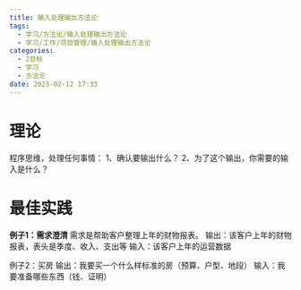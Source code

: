 ```yaml
---
title: 输入处理输出方法论
tags:
  - 学习/方法论/输入处理输出方法论
  - 学习/工作/项目管理/输入处理输出方法论
categories:
  - 2目标
  - 学习
  - 方法论
date: 2023-02-12 17:33
---
```

# 理论

程序思维，处理任何事情：
1、确认要输出什么？
2、为了这个输出，你需要的输入是什么？

# 最佳实践

**例子1：需求澄清**
需求是帮助客户整理上年的财物报表。
输出：该客户上年的财物报表，表头是季度、收入、支出等
输入：该客户上年的运营数据

例子2：买房
输出：我要买一个什么样标准的房（预算、户型、地段）
输入：我要准备哪些东西（钱、证明）